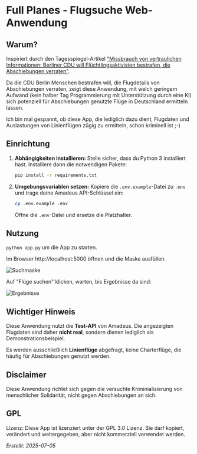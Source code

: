 # Full Planes - Flugsuche Web-Anwendung

## Warum?

Inspiriert durch den Tagesspiegel-Artikel ["Missbrauch von vertraulichen Informationen: Berliner CDU will Flüchtlingsaktivisten bestrafen, die Abschiebungen verraten"](
https://www.tagesspiegel.de/berlin/missbrauch-von-vertraulichen-informationen-berliner-cdu-will-fluchtlingsaktivisten-bestrafen-die-abschiebungen-verraten-13973525.html).

Da die CDU Berlin Menschen bestrafen will, die Flugdetails von Abschiebungen verraten, zeigt diese Anwendung, mit welch geringem Aufwand (kein halber Tag Programmierung mit Unterstützung durch eine KI) sich potenziell für Abschiebungen genutzte Flüge in Deutschland ermitteln lassen. 

Ich bin mal gespannt, ob diese App, die lediglich dazu dient, Flugdaten und Auslastungen von Linienflügen zügig zu ermitteln, schon kriminell ist ;-)

## Einrichtung

1.  **Abhängigkeiten installieren:**
    Stelle sicher, dass du Python 3 installiert hast. Installiere dann die notwendigen Pakete:
    ```bash
    pip install -r requirements.txt
    ```

2.  **Umgebungsvariablen setzen:**
    Kopiere die `.env.example`-Datei zu `.env` und trage deine Amadeus API-Schlüssel ein:
    ```bash
    cp .env.example .env
    ```
    Öffne die `.env`-Datei und ersetze die Platzhalter.

## Nutzung

`python app.py` um die App zu starten.

Im Browser http://localhost:5000 öffnen und die Maske ausfüllen.

![Suchmaske](https://github.com/user-attachments/assets/6b5f0685-5d18-4bbd-9e73-3e39833bb486)

Auf "Flüge suchen" klicken, warten, bis Ergebnisse da sind:

![Ergebnisse](https://github.com/user-attachments/assets/c7760b71-c583-4d2c-b83c-63776f41bbf7)

## Wichtiger Hinweis

Diese Anwendung nutzt die **Test-API** von Amadeus. Die angezeigten Flugdaten sind daher **nicht real**, sondern dienen lediglich als Demonstrationsbeispiel.

Es werden ausschließlich **Linienflüge** abgefragt, keine Charterflüge, die häufig für Abschiebungen genutzt werden.

## Disclaimer

Diese Anwendung richtet sich gegen die versuchte Kriminialisierung von menschlicher Solidarität, nicht gegen Abschiebungen an sich.

## GPL

Lizenz: Diese App ist lizenziert unter der GPL 3.0 Lizenz. Sie darf kopiert, verändert und weitergegeben, aber nicht kommerziell verwendet werden.

*Erstellt: 2025-07-05*
